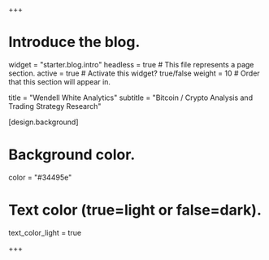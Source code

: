 +++
# Introduce the blog.
widget = "starter.blog.intro"
headless = true  # This file represents a page section.
active = true  # Activate this widget? true/false
weight = 10  # Order that this section will appear in.

title = "Wendell White Analytics"
subtitle = "Bitcoin / Crypto Analysis and Trading Strategy Research"


[design.background]
  # Background color.
  color = "#34495e"

  # Text color (true=light or false=dark).
  text_color_light = true


+++
